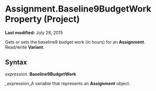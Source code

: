 
# Assignment.Baseline9BudgetWork Property (Project)

 **Last modified:** July 28, 2015

Gets or sets the baseline9 budget work (in hours) for an  **Assignment**. Read/write  **Variant**.

## Syntax

 _expression_. **Baseline9BudgetWork**

 _expression_A variable that represents an  **Assignment** object.

